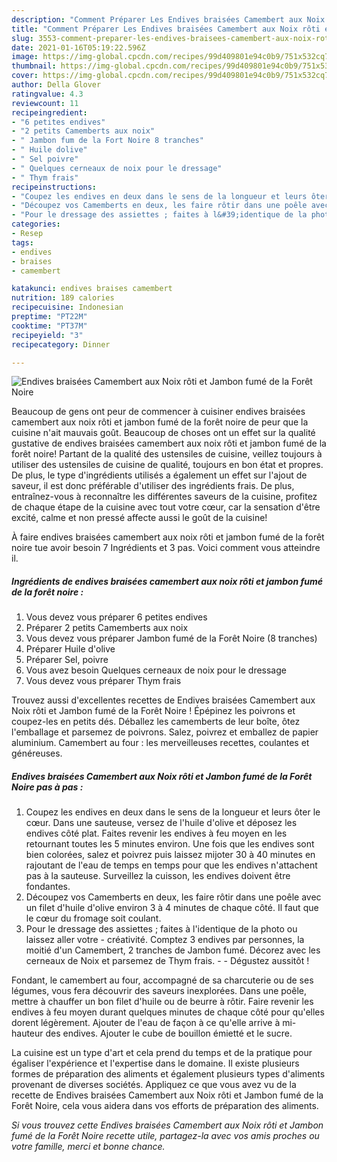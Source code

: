 ```yaml
---
description: "Comment Préparer Les Endives braisées Camembert aux Noix rôti et Jambon fumé de la Forêt Noire"
title: "Comment Préparer Les Endives braisées Camembert aux Noix rôti et Jambon fumé de la Forêt Noire"
slug: 3553-comment-preparer-les-endives-braisees-camembert-aux-noix-roti-et-jambon-fume-de-la-foret-noire
date: 2021-01-16T05:19:22.596Z
image: https://img-global.cpcdn.com/recipes/99d409801e94c0b9/751x532cq70/endives-braisees-camembert-aux-noix-roti-et-jambon-fume-de-la-foret-noire-photo-principale-de-la-recette.jpg
thumbnail: https://img-global.cpcdn.com/recipes/99d409801e94c0b9/751x532cq70/endives-braisees-camembert-aux-noix-roti-et-jambon-fume-de-la-foret-noire-photo-principale-de-la-recette.jpg
cover: https://img-global.cpcdn.com/recipes/99d409801e94c0b9/751x532cq70/endives-braisees-camembert-aux-noix-roti-et-jambon-fume-de-la-foret-noire-photo-principale-de-la-recette.jpg
author: Della Glover
ratingvalue: 4.3
reviewcount: 11
recipeingredient:
- "6 petites endives"
- "2 petits Camemberts aux noix"
- " Jambon fum de la Fort Noire 8 tranches"
- " Huile dolive"
- " Sel poivre"
- " Quelques cerneaux de noix pour le dressage"
- " Thym frais"
recipeinstructions:
- "Coupez les endives en deux dans le sens de la longueur et leurs ôter le cœur. Dans une sauteuse, versez de l&#39;huile d&#39;olive et déposez les endives côté plat. Faites revenir les endives à feu moyen en les retournant toutes les 5 minutes environ. Une fois que les endives sont bien colorées, salez et poivrez puis laissez mijoter 30 à 40 minutes en rajoutant de l&#39;eau de temps en temps pour que les endives n&#39;attachent pas à la sauteuse. Surveillez la cuisson, les endives doivent être fondantes."
- "Découpez vos Camemberts en deux, les faire rôtir dans une poêle avec un filet d&#39;huile d&#39;olive environ 3 à 4 minutes de chaque côté. Il faut que le cœur du fromage soit coulant."
- "Pour le dressage des assiettes ; faites à l&#39;identique de la photo ou laissez aller votre créativité. Comptez 3 endives par personnes, la moitié d&#39;un Camembert, 2 tranches de Jambon fumé. Décorez avec les cerneaux de Noix et parsemez de Thym frais.  Dégustez aussitôt !"
categories:
- Resep
tags:
- endives
- braises
- camembert

katakunci: endives braises camembert 
nutrition: 189 calories
recipecuisine: Indonesian
preptime: "PT22M"
cooktime: "PT37M"
recipeyield: "3"
recipecategory: Dinner

---
```



![Endives braisées Camembert aux Noix rôti et Jambon fumé de la Forêt Noire](https://img-global.cpcdn.com/recipes/99d409801e94c0b9/751x532cq70/endives-braisees-camembert-aux-noix-roti-et-jambon-fume-de-la-foret-noire-photo-principale-de-la-recette.jpg)

Beaucoup de gens ont peur de commencer à cuisiner endives braisées camembert aux noix rôti et jambon fumé de la forêt noire de peur que la cuisine n'ait mauvais goût. Beaucoup de choses ont un effet sur la qualité gustative de endives braisées camembert aux noix rôti et jambon fumé de la forêt noire! Partant de la qualité des ustensiles de cuisine, veillez toujours à utiliser des ustensiles de cuisine de qualité, toujours en bon état et propres. De plus, le type d'ingrédients utilisés a également un effet sur l'ajout de saveur, il est donc préférable d'utiliser des ingrédients frais. De plus, entraînez-vous à reconnaître les différentes saveurs de la cuisine, profitez de chaque étape de la cuisine avec tout votre cœur, car la sensation d'être excité, calme et non pressé affecte aussi le goût de la cuisine!

<!--inarticleads1-->

À faire endives braisées camembert aux noix rôti et jambon fumé de la forêt noire tue avoir besoin 7 Ingrédients et 3 pas. Voici comment vous atteindre il.

##### Ingrédients de endives braisées camembert aux noix rôti et jambon fumé de la forêt noire :

1. Vous devez vous préparer 6 petites endives
1. Préparer 2 petits Camemberts aux noix
1. Vous devez vous préparer  Jambon fumé de la Forêt Noire (8 tranches)
1. Préparer  Huile d&#39;olive
1. Préparer  Sel, poivre
1. Vous avez besoin  Quelques cerneaux de noix pour le dressage
1. Vous devez vous préparer  Thym frais


Trouvez aussi d&#39;excellentes recettes de Endives braisées Camembert aux Noix rôti et Jambon fumé de la Forêt Noire ! Épépinez les poivrons et coupez-les en petits dés. Déballez les camemberts de leur boîte, ôtez l&#39;emballage et parsemez de poivrons. Salez, poivrez et emballez de papier aluminium. Camembert au four : les merveilleuses recettes, coulantes et généreuses. 

<!--inarticleads2-->

##### Endives braisées Camembert aux Noix rôti et Jambon fumé de la Forêt Noire pas à pas :

1. Coupez les endives en deux dans le sens de la longueur et leurs ôter le cœur. Dans une sauteuse, versez de l&#39;huile d&#39;olive et déposez les endives côté plat. Faites revenir les endives à feu moyen en les retournant toutes les 5 minutes environ. Une fois que les endives sont bien colorées, salez et poivrez puis laissez mijoter 30 à 40 minutes en rajoutant de l&#39;eau de temps en temps pour que les endives n&#39;attachent pas à la sauteuse. Surveillez la cuisson, les endives doivent être fondantes.
1. Découpez vos Camemberts en deux, les faire rôtir dans une poêle avec un filet d&#39;huile d&#39;olive environ 3 à 4 minutes de chaque côté. Il faut que le cœur du fromage soit coulant.
1. Pour le dressage des assiettes ; faites à l&#39;identique de la photo ou laissez aller votre - créativité. Comptez 3 endives par personnes, la moitié d&#39;un Camembert, 2 tranches de Jambon fumé. Décorez avec les cerneaux de Noix et parsemez de Thym frais. -  - Dégustez aussitôt !


Fondant, le camembert au four, accompagné de sa charcuterie ou de ses légumes, vous fera découvrir des saveurs inexplorées. Dans une poêle, mettre à chauffer un bon filet d&#39;huile ou de beurre à rôtir. Faire revenir les endives à feu moyen durant quelques minutes de chaque côté pour qu&#39;elles dorent légèrement. Ajouter de l&#39;eau de façon à ce qu&#39;elle arrive à mi-hauteur des endives. Ajouter le cube de bouillon émietté et le sucre. 

<!--inarticleads1-->

<p>
La cuisine est un type d'art et cela prend du temps et de la pratique pour égaliser l'expérience et l'expertise dans le domaine. Il existe plusieurs formes de préparation des aliments et également plusieurs types d'aliments provenant de diverses sociétés. Appliquez ce que vous avez vu de la recette de Endives braisées Camembert aux Noix rôti et Jambon fumé de la Forêt Noire, cela vous aidera dans vos efforts de préparation des aliments.
</p>

<p>
<i>Si vous trouvez cette Endives braisées Camembert aux Noix rôti et Jambon fumé de la Forêt Noire recette utile, partagez-la avec vos amis proches ou votre famille, merci et bonne chance.</i>
</p>

